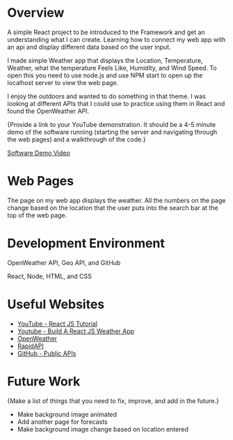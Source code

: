 # Overview

A simple React project to be introduced to the Framework and get an understanding what I can create. Learning how to connect my web app with an api and display different data based on the user input.

I made simple Weather app that displays the Location, Temperature, Weather, what the temperature Feels Like, Humidity, and Wind Speed. To open this you need to use node.js and use NPM start to open up the localhost server to view the web page. 

I enjoy the outdoors and wanted to do something in that theme. I was looking at different APIs that I could use to practice using them in React and found the OpenWeather API.

{Provide a link to your YouTube demonstration.  It should be a 4-5 minute demo of the software running (starting the server and navigating through the web pages) and a walkthrough of the code.}

[Software Demo Video](http://youtube.link.goes.here)

# Web Pages

The page on my web app displays the weather. All the numbers on the page change based on the location that the user puts into the search bar at the top of the web page. 

# Development Environment

OpenWeather API, Geo API, and GitHub

React, Node, HTML, and CSS

# Useful Websites

* [YouTube - React JS Tutorial](https://www.youtube.com/watch?v=Reny0cTTv24&t=2s)
* [Youtube - Build A React JS Weather App](https://www.youtube.com/watch?v=UjeXpct3p7M&t=311s)
* [OpenWeather](https://openweathermap.org)
* [RapidAPI](https://rapidapi.com/wirefreethought/api/geodb-cities)
* [GitHub - Public APIs](https://github.com/public-apis/public-apis)
# Future Work

{Make a list of things that you need to fix, improve, and add in the future.}
* Make background image animated
* Add another page for forecasts
* Make background image change based on location entered